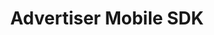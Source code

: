 ---
# Github project slug used to link to the project page
slug: mobile-sdk-advertiser
title: Advertiser Mobile SDK
# image used for the project overview (see assets/img folder)
img: header_800_Mobile_App.jpg
# text for HTML alt tag
alt: affilinet Advertiser Mobile SDK
# description used for the project overview
description: affilinet’s Mobile SDK for Advertisers is a <b>feature rich mobile SDK</b> which offers you the full functional package to be successful in your mobile efforts.
# published: the project is only shown on the project overview page if set to true
published: true
# position: used for sorting the projects on the overview page 
position: 2

---